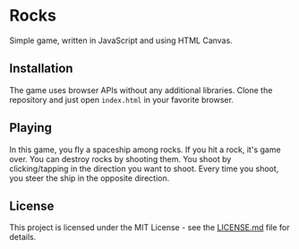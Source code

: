 # Rocks
Simple game, written in JavaScript and using HTML Canvas.

## Installation

The game uses browser APIs without any additional libraries.
Clone the repository and just open `index.html` in your favorite browser.

## Playing

In this game, you fly a spaceship among rocks. If you hit a rock, it's game over.
You can destroy rocks by shooting them. You shoot by clicking/tapping in the direction you want to shoot.
Every time you shoot, you steer the ship in the opposite direction.

## License

This project is licensed under the MIT License - see the [LICENSE.md](LICENSE.md) file for details.